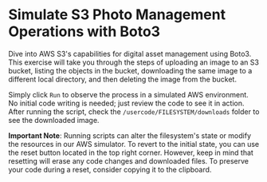 # Simulate S3 Photo Management Operations with Boto3

Dive into AWS S3's capabilities for digital asset management using Boto3. This exercise will take you through the steps of uploading an image to an S3 bucket, listing the objects in the bucket, downloading the same image to a different local directory, and then deleting the image from the bucket.

Simply click `Run` to observe the process in a simulated AWS environment. No initial code writing is needed; just review the code to see it in action. After running the script, check the `/usercode/FILESYSTEM/downloads` folder to see the downloaded image.

**Important Note**: Running scripts can alter the filesystem's state or modify the resources in our AWS simulator. To revert to the initial state, you can use the reset button located in the top right corner. However, keep in mind that resetting will erase any code changes and downloaded files. To preserve your code during a reset, consider copying it to the clipboard.